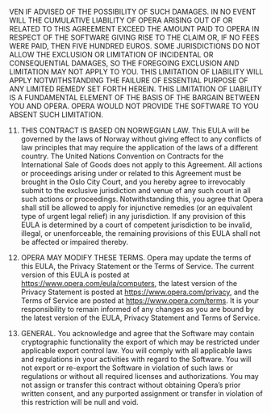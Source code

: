 VEN IF ADVISED OF THE POSSIBILITY OF SUCH DAMAGES. IN NO EVENT WILL THE CUMULATIVE LIABILITY OF OPERA ARISING OUT OF OR RELATED TO THIS AGREEMENT EXCEED THE AMOUNT PAID TO OPERA IN RESPECT OF THE SOFTWARE GIVING RISE TO THE CLAIM OR, IF NO FEES WERE PAID, THEN FIVE HUNDRED EUROS. SOME JURISDICTIONS DO NOT ALLOW THE EXCLUSION OR LIMITATION OF INCIDENTAL OR CONSEQUENTIAL DAMAGES, SO THE FOREGOING EXCLUSION AND LIMITATION MAY NOT APPLY TO YOU. THIS LIMITATION OF LIABILITY WILL APPLY NOTWITHSTANDING THE FAILURE OF ESSENTIAL PURPOSE OF ANY LIMITED REMEDY SET FORTH HEREIN. THIS LIMITATION OF LIABILITY IS A FUNDAMENTAL ELEMENT OF THE BASIS OF THE BARGAIN BETWEEN YOU AND OPERA. OPERA WOULD NOT PROVIDE THE SOFTWARE TO YOU ABSENT SUCH LIMITATION.

11. THIS CONTRACT IS BASED ON NORWEGIAN LAW. This EULA will be governed by the laws of Norway without giving effect to any conflicts of law principles that may require the application of the laws of a different country. The United Nations Convention on Contracts for the International Sale of Goods does not apply to this Agreement. All actions or proceedings arising under or related to this Agreement must be brought in the Oslo City Court, and you hereby agree to irrevocably submit to the exclusive jurisdiction and venue of any such court in all such actions or proceedings. Notwithstanding this, you agree that Opera shall still be allowed to apply for injunctive remedies (or an equivalent type of urgent legal relief) in any jurisdiction. If any provision of this EULA is determined by a court of competent jurisdiction to be invalid, illegal, or unenforceable, the remaining provisions of this EULA shall not be affected or impaired thereby.

12. OPERA MAY MODIFY THESE TERMS. Opera may update the terms of this EULA, the Privacy Statement or the Terms of Service. The current version of this EULA is posted at https://www.opera.com/eula/computers, the latest version of the Privacy Statement is posted at https://www.opera.com/privacy, and the Terms of Service are posted at https://www.opera.com/terms. It is your responsibility to remain informed of any changes as you are bound by the latest version of the EULA, Privacy Statement and Terms of Service.

13. GENERAL. You acknowledge and agree that the Software may contain cryptographic functionality the export of which may be restricted under applicable export control law. You will comply with all applicable laws and regulations in your activities with regard to the Software. You will not export or re-export the Software in violation of such laws or regulations or without all required licenses and authorizations. You may not assign or transfer this contract without obtaining Opera’s prior written consent, and any purported assignment or transfer in violation of this restriction will be null and void.
                                                                                                                                                                                                                                                                                                                                                                                                                                                                                                                                                                                                                                                                      